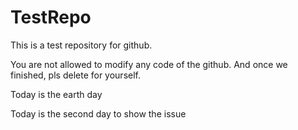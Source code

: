 # TestRepo
This is a test repository for github.

You are not allowed to modify any code of the github. And once we finished, pls delete for yourself.

Today is the earth day

Today is the second day to show the issue
